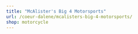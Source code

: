 ```yaml
---
title: "McAlister's Big 4 Motorsports"
url: /coeur-dalene/mcalisters-big-4-motorsports/
shop: motorcycle
---
```

